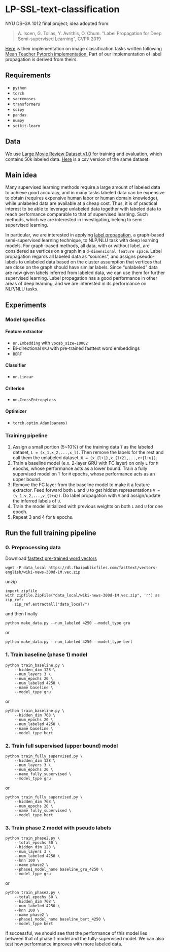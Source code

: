 # LP-SSL-text-classification
NYU DS-GA 1012 final project; idea adopted from:

> A. Iscen, G. Tolias, Y. Avrithis, O. Chum. "Label Propagation for Deep Semi-supervised Learning", CVPR 2019

[Here](https://github.com/ahmetius/LP-DeepSSL) is their implementation on image classification tasks written following [Mean Teacher Pytorch implementation.](https://github.com/CuriousAI/mean-teacher/tree/master/pytorch) Part of our implementation of label propagation is derived from theirs.

## Requirements
- `python`
- `torch`
- `sacremoses`
- `transformers`
- `scipy`
- `pandas`
- `numpy`
- `scikit-learn`

## Data
We use [Large Movie Review Dataset v1.0](https://ai.stanford.edu/~amaas/data/sentiment/) for training and evaluation, which contains 50k labeled data. [Here](https://www.kaggle.com/lakshmi25npathi/imdb-dataset-of-50k-movie-reviews/version/1) is a csv version of the same dataset.

## Main idea
Many supervised learning methods require a large amount of labeled data to achieve good accuracy, and in many tasks labeled data can be expensive to obtain (requires expensive human labor or human domain knowledge), while unlabeled data are available at a cheap cost. Thus, it is of practical interest to be able to leverage unlabeled data together with labeled data to reach performance comparable to that of supervised learning. Such methods, which we are interested in investigating, belong to semi-supervised learning. 

In particular, we are interested in applying [label propagation](https://pdfs.semanticscholar.org/8a6a/114d699824b678325766be195b0e7b564705.pdf), a graph-based semi-supervised learning technique, to NLP/NLU task with deep learning models. For graph-based methods, all data, with or without label, are considered as vertices on a graph in a `d-dimensional feature space`. Label propagation regards all labeled data as “sources”, and assigns pseudo-labels to unlabeled data based on the cluster assumption that vertices that are close on the graph should have similar labels. Since “unlabeled” data are now given labels inferred from labeled data, we can use them for further supervised learning. Label propagation​ has a good performance in other areas of deep learning, and we are interested in its performance on NLP/NLU tasks.

## Experiments
### Model specifics
#### Feature extractor
- `nn.Embedding` with `vocab_size=10002`
- Bi-directional `GRU` with pre-trained fasttext word embeddings
- `BERT`

#### Classifier
- `nn.Linear`

#### Criterion
- `nn.CrossEntropyLoss`

#### Optimizer
- `torch.optim.Adam(params)`

### Training pipeline
1. Assign a small portion (5~10%) of the training data `T` as the labeled dataset, `L = (x_1,x_2,...,x_l)`. Then remove the labels for the rest and call them the unlabeled dataset, `U = (x_{l+1},x_{l+2},...,x+{l+u})`.
2. Train a baseline model (e.x. 2-layer GRU with FC layer) on only `L` for `M` epochs, whose performance acts as a lower bound. Train a fully supervised model on `T` for `M` epochs, whose performance acts as an upper bound. 
3. Remove the FC layer from the baseline model to make it a feature extractor. Feed forward both `L` and `U` to get hidden representations `V = (v_1,v_2,...,v_{l+u})`. Do label propagation with `V` and assign/update the inferred labels of `U`.
4. Train the model initialized with previous weights on both `L` and `U` for one epoch.
5. Repeat 3 and 4 for `N` epochs. 


## Run the full training pipeline

### 0. Preprocessing data
Download [fasttext pre-trained word vectors](https://dl.fbaipublicfiles.com/fasttext/vectors-english/)
```shell
wget -P data_local https://dl.fbaipublicfiles.com/fasttext/vectors-english/wiki-news-300d-1M.vec.zip
```
 unzip
```
import zipfile
with zipfile.ZipFile("data_local/wiki-news-300d-1M.vec.zip", 'r') as zip_ref:
    zip_ref.extractall("data_local/")
```
and then finally 
```shell
python make_data.py --num_labeled 4250 --model_type gru
```
or 
```shell
python make_data.py --num_labeled 4250 --model_type bert
```

### 1. Train baseline (phase 1) model 
```shell
python train_baseline.py \
    --hidden_dim 128 \
    --num_layers 3 \
    --num_epochs 20 \
    --num_labeled 4250 \
    --name baseline \
    --model_type gru 
```
or 

```shell
python train_baseline.py \
    --hidden_dim 768 \
    --num_epochs 20 \
    --num_labeled 4250 \
    --name baseline \
    --model_type bert
```

### 2. Train full supervised (upper bound) model
```shell
python train_fully_supervised.py \
    --hidden_dim 128 \
    --num_layers 3 \
    --num_epochs 20 \
    --name fully_supervised \
    --model_type gru 
```
or
```shell
python train_fully_supervised.py \
    --hidden_dim 768 \
    --num_epochs 20 \
    --name fully_supervised \
    --model_type bert 
```

### 3. Train phase 2 model with pseudo labels
```shell
python train_phase2.py \
    --total_epochs 50 \
    --hidden_dim 128 \
    --num_layers 3 \
    --num_labeled 4250 \
    --knn 100 \
    --name phase2 \
    --phase1_model_name baseline_gru_4250 \
    --model_type gru
```

or

```shell
python train_phase2.py \
    --total_epochs 50 \
    --hidden_dim 768 \
    --num_labeled 4250 \
    --knn 100 \
    --name phase2 \
    --phase1_model_name baseline_bert_4250 \
    --model_type bert
```
If successful, we should see that the performance of this model lies between that of phase 1 model and the fully-supervised model. We can also test how performance improves with more labeled data.
